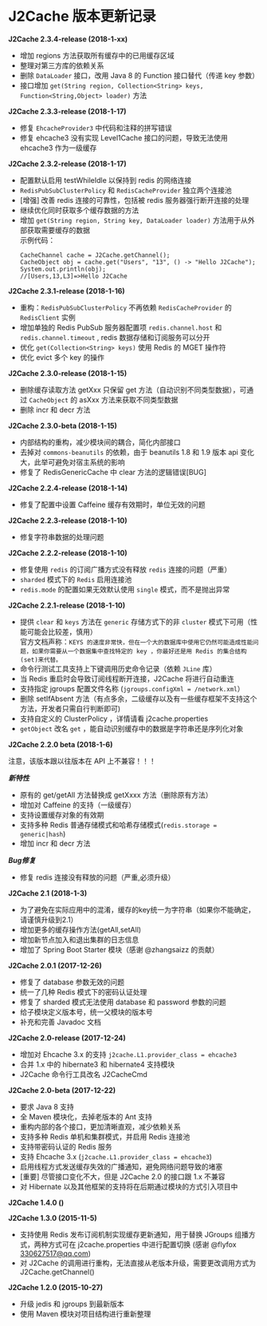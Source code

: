 # J2Cache 版本更新记录

**J2Cache 2.3.4-release (2018-1-xx)**

* 增加 regions 方法获取所有缓存中的已用缓存区域
* 整理对第三方库的依赖关系
* 删除 `DataLoader` 接口，改用 Java 8 的 Function 接口替代（传递 key 参数）
* 接口增加 `get(String region, Collection<String> keys, Function<String,Object> loader)` 方法

**J2Cache 2.3.3-release (2018-1-17)**
* 修复 `EhcacheProvider3` 中代码和注释的拼写错误
* 修复 ehcache3 没有实现 Level1Cache 接口的问题，导致无法使用 ehcache3 作为一级缓存

**J2Cache 2.3.2-release (2018-1-17)**

* 配置默认启用 testWhileIdle 以保持到 redis 的网络连接
* `RedisPubSubClusterPolicy` 和 `RedisCacheProvider` 独立两个连接池
* [增强] 改善 redis 连接的可靠性，包括被 redis 服务器强行断开连接的处理
* 继续优化同时获取多个缓存数据的方法
* 增加 `get(String region, String key, DataLoader loader)` 方法用于从外部获取需要缓存的数据  
  示例代码：  
  ```
  CacheChannel cache = J2Cache.getChannel();
  CacheObject obj = cache.get("Users", "13", () -> "Hello J2Cache");
  System.out.println(obj);
  //[Users,13,L3]=>Hello J2Cache
  ```

**J2Cache 2.3.1-release (2018-1-16)**
* 重构：`RedisPubSubClusterPolicy` 不再依赖 `RedisCacheProvider` 的 `RedisClient` 实例
* 增加单独的 Redis PubSub 服务器配置项 `redis.channel.host` 和 `redis.channel.timeout` , redis 数据存储和订阅服务可以分开
* 优化 `get(Collection<String> keys)` 使用 Redis 的 MGET 操作符
* 优化 evict 多个 key 的操作

**J2Cache 2.3.0-release (2018-1-15)**
* 删除缓存读取方法 getXxx 只保留 get 方法（自动识别不同类型数据），可通过 `CacheObject` 的 asXxx 方法来获取不同类型数据
* 删除 incr 和 decr 方法

**J2Cache 2.3.0-beta (2018-1-15)**
* 内部结构的重构，减少模块间的耦合，简化内部接口
* 去掉对 `commons-beanutils` 的依赖，由于 beanutils 1.8 和 1.9 版本 api 变化大，此举可避免对宿主系统的影响
* 修复了 RedisGenericCache 中 clear 方法的逻辑错误[BUG]

**J2Cache 2.2.4-release (2018-1-14)**
* 修复了配置中设置 Caffeine 缓存有效期时，单位无效的问题

**J2Cache 2.2.3-release (2018-1-10)**
* 修复字符串数据的处理问题

**J2Cache 2.2.2-release (2018-1-10)**
* 修复使用 `redis` 的订阅广播方式没有释放 `redis` 连接的问题（严重）
* `sharded` 模式下的 `Redis` 启用连接池
* `redis.mode` 的配置如果无效默认使用 `single` 模式，而不是抛出异常

**J2Cache 2.2.1-release (2018-1-10)**

* 提供 `clear` 和 `keys` 方法在 `generic` 存储方式下的非 `cluster` 模式下可用（性能可能会比较差，慎用）  
官方文档声称：`KEYS 的速度非常快，但在一个大的数据库中使用它仍然可能造成性能问题，如果你需要从一个数据集中查找特定的 key ，你最好还是用 Redis 的集合结构(set)来代替。`
* 命令行测试工具支持上下键调用历史命令记录（依赖 `JLine` 库）
* 当 Redis 重启时会导致订阅线程断开连接，J2Cache 将进行自动重连
* 支持指定 jgroups 配置文件名称 (`jgroups.configXml = /network.xml`）
* 删除 setIfAbsent 方法（有点多余，二级缓存以及有一些缓存框架不支持这个方法，开发者只需自行判断即可)
* 支持自定义的 ClusterPolicy ，详情请看 j2cache.properties
* `getObject` 改名 `get` ，能自动识别缓存中的数据是字符串还是序列化对象

**J2Cache 2.2.0 beta (2018-1-6)**

注意，该版本跟以往版本在 API 上不兼容！！！  

***新特性***

* 原有的 get/getAll 方法替换成 getXxxx 方法（删除原有方法）
* 增加对 Caffeine 的支持（一级缓存）
* 支持设置缓存对象的有效期
* 支持多种 Redis 普通存储模式和哈希存储模式(`redis.storage = generic|hash`)
* 增加 incr 和 decr 方法

***Bug修复***
* 修复 redis 连接没有释放的问题（严重,必须升级）

**J2Cache 2.1 (2018-1-3)**
* 为了避免在实际应用中的混淆，缓存的key统一为字符串（如果你不能确定，请谨慎升级到2.1）
* 增加更多的缓存操作方法(getAll,setAll)
* 增加新节点加入和退出集群的日志信息
* 增加了 Spring Boot Starter 模块（感谢 @zhangsaizz 的贡献）


**J2Cache 2.0.1 (2017-12-26)**
* 修复了 database 参数无效的问题
* 统一了几种 Redis 模式下的密码认证处理
* 修复了 sharded 模式无法使用 database 和 password 参数的问题
* 给子模块定义版本号，统一父模块的版本号
* 补充和完善 Javadoc 文档

**J2Cache 2.0-release (2017-12-24)**

* 增加对 Ehcache 3.x 的支持 `j2cache.L1.provider_class = ehcache3`
* 合并 1.x 中的 hibernate3 和 hibernate4 支持模块
* J2Cache 命令行工具改名 J2CacheCmd

**J2Cache 2.0-beta (2017-12-22)**

* 要求 Java 8 支持
* 全 Maven 模块化，去掉老版本的 Ant 支持
* 重构内部的各个接口，更加清晰直观，减少依赖关系
* 支持多种 Redis 单机和集群模式，并启用 Redis 连接池
* 支持带密码认证的 Redis 服务
* 支持 Ehcache 3.x (`j2cache.L1.provider_class = ehcache3`)
* 启用线程方式发送缓存失效的广播通知，避免网络问题导致的堵塞
* [重要] 尽管接口变化不大，但是 J2Cache 2.0 的接口跟 1.x 不兼容
* 对 Hibernate 以及其他框架的支持将在后期通过模块的方式引入项目中

**J2Cache 1.4.0 ()**

**J2Cache 1.3.0 (2015-11-5)**

* 支持使用 Redis 发布订阅机制实现缓存更新通知，用于替换 JGroups 组播方式，两种方式可在 j2cache.properties 中进行配置切换 (感谢 @flyfox 330627517@qq.com)
* 对 J2Cache 的调用进行重构，无法直接从老版本升级，需要更改调用方式为 J2Cache.getChannel()

**J2Cache 1.2.0 (2015-10-27)**

* 升级 jedis 和 jgroups 到最新版本
* 使用 Maven 模块对项目结构进行重新整理